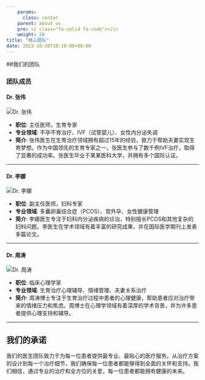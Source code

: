 ```yaml
---
    params:
      class: center
    parent: about us
    pre: <i class="fa-solid fa-code"></i>
    weight: 20
title: "核心团队"
date: 2023-10-26T10:10:00+08:00
---
```

##我们的团队

### 团队成员

#### Dr. 张伟

![Dr. 张伟](images/team/dr-zhang.jpg)

- **职位**: 主任医师，生育专家
- **专业领域**: 不孕不育治疗、IVF（试管婴儿）、女性内分泌失调
- **简介**: 张伟医生在生育治疗领域拥有超过15年的经验，致力于帮助夫妻实现生育梦想。作为中国领先的生育专家之一，张医生参与了数千例IVF治疗，取得了显著的成功率。张医生毕业于某某医科大学，并拥有多个国际认证。

---

#### Dr. 李娜

![Dr. 李娜](https://example.com/images/team/dr-li.jpg)

- **职位**: 副主任医师，妇科专家
- **专业领域**: 多囊卵巢综合症（PCOS）、宫外孕、女性健康管理
- **简介**: 李娜医生专注于妇科内分泌疾病的诊治，特别擅长PCOS和其他复杂的妇科问题。李医生在学术领域有着丰富的研究成果，并在国际医学期刊上发表多篇论文。

---

#### Dr. 周涛

![Dr. 周涛](https://example.com/images/team/dr-zhou.jpg)

- **职位**: 临床心理学家
- **专业领域**: 生育治疗心理辅导、情绪管理、夫妻关系治疗
- **简介**: 周涛博士专注于生育治疗过程中患者的心理健康，帮助患者应对治疗带来的情绪压力和焦虑。周博士在心理学领域有着深厚的学术背景，并为许多患者提供心理支持和辅导。

---

## 我们的承诺

我们的医生团队致力于为每一位患者提供最专业、最贴心的医疗服务。从治疗方案的设计到每一个治疗细节，我们确保每一位患者都能够得到全面的关怀和支持。我们相信，通过专业的治疗和全方位的关爱，每一位患者都能拥有健康的未来。